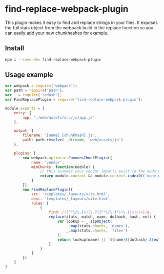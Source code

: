 # find-replace-webpack-plugin
This plugin makes it easy to find and replace strings in your files. It exposes the full stats object from the webpack build in the replace function so you can easily add your new chunkhashes for example.

## Install

```bash
npm i --save-dev find-replace-webpack-plugin
```

## Usage example

```js
var webpack = require('webpack');
var path = require('path');
var _ = require('lodash');
var FindReplacePlugin = require('find-replace-webpack-plugin');

module.exports = {
	entry: {
		app: './web/assets/src/js/app.js'
	},

	output: {
		filename: '[name].[chunkhash].js',
		path: path.resolve(__dirname, 'web/assets/js')
	},

	plugins: [
		new webpack.optimize.CommonsChunkPlugin({
			name: 'vendor',
			minChunks: function(module) {
				// this assumes your vendor imports exist in the node_modules directory
				return module.context && module.context.indexOf('node_modules') !== -1;
			}
		}),
		new FindReplacePlugin({
			src: 'templates/_layouts/site.html',
			dest: 'templates/_layouts/site.html',
			rules: [
				{
					find: /([^"\/\.]+)(\.?([^"\/\.]*))\.(js|css)/g,
					replace(stats, match, name, dothash, hash, ext) {
						var lookup = _.zipObject(
							_.map(stats.chunks, 'names'),
							_.map(stats.chunks, 'files')
						);
						return lookup[name] || `${name}${dothash}.${ext}`;
					}
				}
			]
		})
	]
}
```
